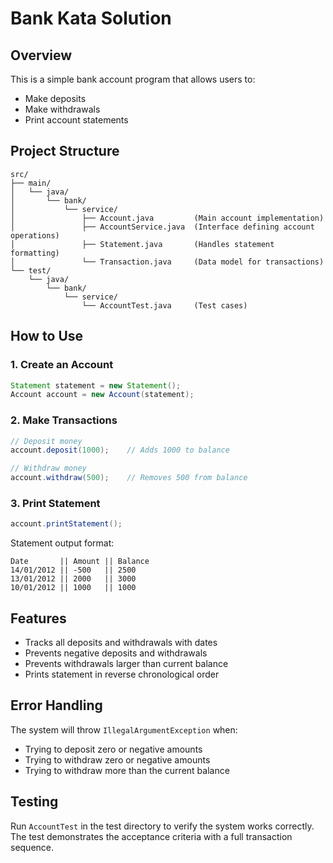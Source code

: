 # Bank Kata Solution

## Overview
This is a simple bank account program that allows users to:
- Make deposits
- Make withdrawals
- Print account statements

## Project Structure
```
src/
├── main/
│   └── java/
│       └── bank/
│           └── service/
│               ├── Account.java         (Main account implementation)
│               ├── AccountService.java  (Interface defining account operations)
│               ├── Statement.java       (Handles statement formatting)
│               └── Transaction.java     (Data model for transactions)
└── test/
    └── java/
        └── bank/
            └── service/
                └── AccountTest.java     (Test cases)
```

## How to Use

### 1. Create an Account
```java
Statement statement = new Statement();
Account account = new Account(statement);
```

### 2. Make Transactions
```java
// Deposit money
account.deposit(1000);    // Adds 1000 to balance

// Withdraw money
account.withdraw(500);    // Removes 500 from balance
```

### 3. Print Statement
```java
account.printStatement();
```

Statement output format:
```
Date       || Amount || Balance
14/01/2012 || -500   || 2500
13/01/2012 || 2000   || 3000
10/01/2012 || 1000   || 1000
```

## Features
- Tracks all deposits and withdrawals with dates
- Prevents negative deposits and withdrawals
- Prevents withdrawals larger than current balance
- Prints statement in reverse chronological order

## Error Handling
The system will throw `IllegalArgumentException` when:
- Trying to deposit zero or negative amounts
- Trying to withdraw zero or negative amounts
- Trying to withdraw more than the current balance

## Testing
Run `AccountTest` in the test directory to verify the system works correctly. The test demonstrates the acceptance criteria with a full transaction sequence.